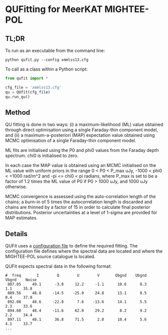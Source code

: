 # QUFitting for MeerKAT MIGHTEE-POL

## TL;DR

To run as an executable from the command line:

```
python qufit.py --config xmmlss13.cfg
```

To call as a class within a Python script:

```python
from qufit import *

cfg_file = 'xmmlss13.cfg'
qu = QUfit(cfg_file)
qu.run_qu()
```

## Method

QU fitting is done in two ways: (i) a maximum-likelihood (ML) value obtained through direct optimisation using a single Faraday-thin component model, and (ii) a maximum-a-posteriori (MAP) expectation value obtained using MCMC optimisation of a single Faraday-thin component model. 

ML fits are initialised using the P0 and phi0 values from the Faraday depth spectrum. chi0 is initialised to zero.

In each case the MAP value is obtained using an MCMC initialised on the ML value with uniform priors in the range 0 < P0 < P_max uJy, -1000 < phi0 < +1000 rad/m^2 and -pi <= chi0 < pi radians, where P_max is set to be a factor of 1.2 times the ML value of P0 if P0 > 1000 uJy, and 1000 uJy otherwise. 

MCMC convergence is assessed using the auto-correlation length of the chains; a burn-in of 5 times the autocorrelation length is discarded and chains are thinned by a factor of 15 in order to calculate final posterior distributions. Posterior uncertainties at a level of 1-sigma are provided for MAP estimates.

## Details

QUFit uses a [configuration file]() to define the required fitting. The configuration file defines where the spectral data are located and where the MIGHTEE-POL source catalogue is located.

QUFit expects spectral data in the following format:

```
#  freq       I        Q        U        V       Qbgnd    Ubgnd    Vbgnd    Noise
 887.05     49.1      -3.8     12.2     -1.1      10.6      8.3      1.1     35.8
 889.56     48.8     -14.5    -25.0     24.8      13.1      8.5      0.4     37.0
 892.08     48.6     -22.8      7.6    -13.6      14.1      5.5      2.3     33.6
 894.60     48.4     -11.6     62.0     29.2       8.2      9.2      2.2     34.4
 897.11     48.1      36.8     71.5      2.0      10.4      5.6      4.1     33.7
...
```




